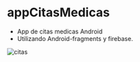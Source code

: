 # appCitasMedicas
- App de citas medicas Android
- Utilizando Android-fragments y firebase.

![citas](https://user-images.githubusercontent.com/38017835/59245803-d17b5700-8bdf-11e9-90ea-fb348e798f86.PNG)
